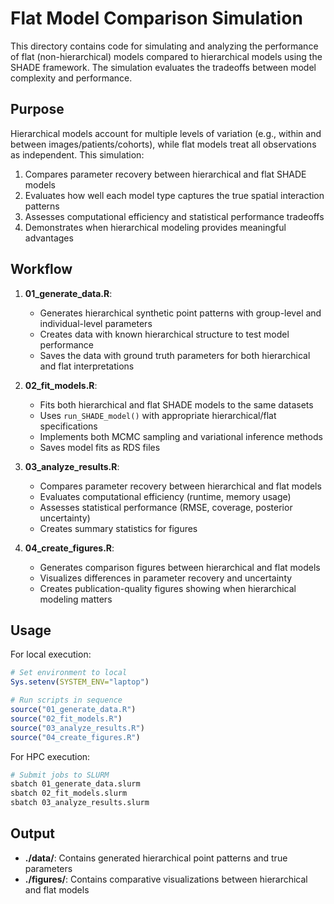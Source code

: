 # Flat Model Comparison Simulation

This directory contains code for simulating and analyzing the performance of flat (non-hierarchical) models compared to hierarchical models using the SHADE framework. The simulation evaluates the tradeoffs between model complexity and performance.

## Purpose

Hierarchical models account for multiple levels of variation (e.g., within and between images/patients/cohorts), while flat models treat all observations as independent. This simulation:

1. Compares parameter recovery between hierarchical and flat SHADE models
2. Evaluates how well each model type captures the true spatial interaction patterns
3. Assesses computational efficiency and statistical performance tradeoffs
4. Demonstrates when hierarchical modeling provides meaningful advantages

## Workflow

1. **01_generate_data.R**: 
   - Generates hierarchical synthetic point patterns with group-level and individual-level parameters
   - Creates data with known hierarchical structure to test model performance
   - Saves the data with ground truth parameters for both hierarchical and flat interpretations

2. **02_fit_models.R**: 
   - Fits both hierarchical and flat SHADE models to the same datasets
   - Uses `run_SHADE_model()` with appropriate hierarchical/flat specifications
   - Implements both MCMC sampling and variational inference methods
   - Saves model fits as RDS files

3. **03_analyze_results.R**: 
   - Compares parameter recovery between hierarchical and flat models
   - Evaluates computational efficiency (runtime, memory usage)
   - Assesses statistical performance (RMSE, coverage, posterior uncertainty)
   - Creates summary statistics for figures

4. **04_create_figures.R**: 
   - Generates comparison figures between hierarchical and flat models
   - Visualizes differences in parameter recovery and uncertainty
   - Creates publication-quality figures showing when hierarchical modeling matters

## Usage

For local execution:
```r
# Set environment to local
Sys.setenv(SYSTEM_ENV="laptop")

# Run scripts in sequence
source("01_generate_data.R")
source("02_fit_models.R")
source("03_analyze_results.R")
source("04_create_figures.R")
```

For HPC execution:
```bash
# Submit jobs to SLURM
sbatch 01_generate_data.slurm
sbatch 02_fit_models.slurm
sbatch 03_analyze_results.slurm
```

## Output

- **./data/**: Contains generated hierarchical point patterns and true parameters
- **./figures/**: Contains comparative visualizations between hierarchical and flat models